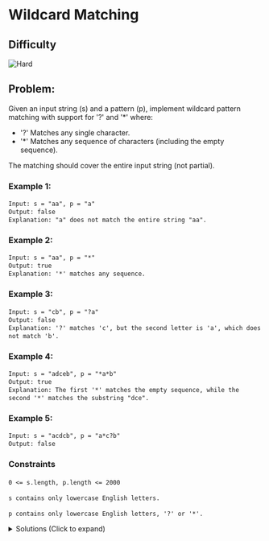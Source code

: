 # Wildcard Matching

## Difficulty

![Hard](https://img.shields.io/badge/hard-d9534f?style=for-the-badge&logoColor=white)

## Problem:

Given an input string (s) and a pattern (p), implement wildcard pattern matching with support for '?' and '\*' where:

- '?' Matches any single character.
- '\*' Matches any sequence of characters (including the empty sequence).

The matching should cover the entire input string (not partial).

### Example 1:

```
Input: s = "aa", p = "a"
Output: false
Explanation: "a" does not match the entire string "aa".
```

### Example 2:

```
Input: s = "aa", p = "*"
Output: true
Explanation: '*' matches any sequence.
```

### Example 3:

```
Input: s = "cb", p = "?a"
Output: false
Explanation: '?' matches 'c', but the second letter is 'a', which does not match 'b'.
```

### Example 4:

```
Input: s = "adceb", p = "*a*b"
Output: true
Explanation: The first '*' matches the empty sequence, while the second '*' matches the substring "dce".
```

### Example 5:

```
Input: s = "acdcb", p = "a*c?b"
Output: false
```

### Constraints

`0 <= s.length, p.length <= 2000`

`s contains only lowercase English letters.`

`p contains only lowercase English letters, '?' or '*'.`

<details>
  <summary>Solutions (Click to expand)</summary>

### Explanation

#### Top down iterative Dynamic Programming

To fully understand the problem here, we have to understand the possibilities that `*` provides.

Every time, we reach a `*` in `p` we can:

1. Match we one or more characters from `s`
2. Match no characters from `s`

This leaves us with multiple possibilities to match `p` with `s`. Take the following case when matching the string using a linear approach.

```
p = "*a*b"

s = "acdcb"
```

Our first characters are `*` and `a`. We can:

1. Match `"a"` with `"*"` and try to match the next character of `s`, `"c"`.
2. Do not match `"a"` with `"*"`, try to match the next character of `"p"` with `"a"`

If we are working with pointers, where `i` represents the pointer for `s` and `j` represents with pointer for `p`:

1. Move `i`, do not move `j`
2. Move `j`, do not move `i`

Here is the decision tree we can come up with for `acdcb` and `*a*b`.

![Solution 1](./images/solution-1.png)

We can think of tree traversals as different linear comparisons of the two string. We can try to account for every possibility using recursive function calls, but this causes us to make many repeated comparison or "tree traversals". We can instead reuse memoized comparisons to make new comparisons.

Our DP grid will follow the following structure.

1. Size of `s.length + 1 * p.length + 1` where `+ 1` accounts for empty string comparisons

2. `dp[i][j]` will be a `boolean` value representing the comparison of substring `s(0, i)` with substring `p(0, j)`,

3. Comparison of `s(0,0)` `p(0,0)`, or empty strings, will always be true

We will build the dp iteratively using the following rules:

1. if `i` is `0` and `s[j]` is a `*`, the cell will be `true` if the previous substring is also matched with `*`

2. if `j` is 0, the cell will always be `false`, we cannot match a character with an empty pattern

3. if `p[j]` is `*` we can match with any previous substring if either of them are valid

4. if `s[i]` and `p[j]` match or `p[j]` is `?` we can match if the two previous characters of `s` and `p` are match

By the time we fill our dp, the bottom right cell will contain our result for fully comparing `s` with `p`

Time: `O(S*P)`
Space: `O(S*P)`

S and P being the lengths of strings `s` and `p`

- [JavaScript](./wildcard-matching.js)
- [TypeScript](./wildcard-matching.ts)
- [Java](./wildcard-matching.java)
- [Go](./wildcard-matching.go)
</details>
